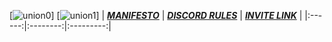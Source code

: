 [![union0](https://s.put.re/rtfcP4j.png)]
[![union1](https://s.put.re/pocxcQS.png)]
| [***MANIFESTO***](https://github.com/y1n/UNION/blob/master/MANIFESTO.md) | [***DISCORD RULES***](https://github.com/y1n/UNION/blob/master/Discord_Rules.md) | [***INVITE LINK***](https://discord.gg/3MHfBGq) |
|:------:|:--------:|:---------:|